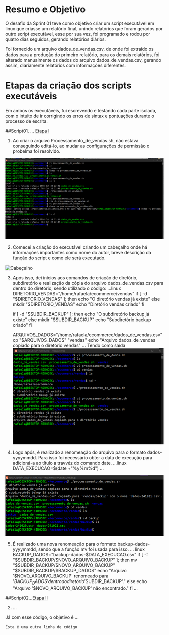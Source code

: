# Resumo e Objetivo
O desafio da Sprint 01 teve como objetivo criar um script executável em linux que criasse um relatório final, unindo relatórios que foram gerados por outro script executável, esse por sua vez, foi programado e rodou por quatro dias seguidos, gerando relatórios diários.

Foi fornecido um arquivo dados_de_vendas.csv, de onde foi extraido os dados para a produção do primeiro relatório, para os demais relatórios, foi alterado manualmente os dados do arquivo dados_de_vendas.csv, gerando assim, diariamente relatórios com informações diferentes.

# Etapas da criação dos scripts executáveis
Em ambos os executáveis, fui escrevendo e testando cada parte isolada, com o intuito de ir corrigindo os erros de sintax e pontuações durante o processo de escrita.

##Script01. ... [Etapa I](etapa-1)

1. Ao criar o arquivo Processamento_de_vendas.sh, não estava conseguindo editá-lo, ao mudar as configurações de permissão o probelma foi resolvido. 

![Problema de permissão](../Evidencias/Problema_permissao.png)

2. Comecei a criação do executável criando um cabeçalho onde há informações importantes como nome do autor, breve descrição da função do script e como ele será executado.

![Cabeçalho](../Evidencias/Cabeçalho.png)

3. Após isso, dei inícios aos comandos de criação de diretório, subdiretório e realização da cópia do arquivo dados_de_vendas.csv para dentro do diretório, sendo utilizado o código:
    ...linux
    DIRETORIO_VENDAS="/home/rafaela/ecommerce/vendas"
    if [ -d "$DIRETORIO_VENDAS" ]; then
        echo "O diretório vendas já existe"
    else
        mkdir "$DIRETORIO_VENDAS"
        echo "Diretório vendas criado"
    fi

    if [ -d "$SUBDIR_BACKUP" ]; then
        echo "O subdiretório backup já existe"
    else
        mkdir "$SUBDIR_BACKUP"
        echo "Subdiretório backup criado"
    fi

    ARQUIVOS_DADOS="/home/rafaela/ecommerce/dados_de_vendas.csv"
    cp "$ARQUIVOS_DADOS" "vendas"
    echo "Arquivo dados_de_vendas copiado para o diretório vendas"
    ...
Tendo como saída
![Criação vendas, backup e cópia de dados_de_vendas](../Evidencias/Criação_dir_subdir_copia.png)

4. Logo após, é realizado a renomeação do arquivo para o formato dados-yyyymmdd. Para isso foi necessário obter a data de execução para adicioná-a ao título a travvéz do comando date.
    ...linux
    DATA_EXECUCAO=$(date +"%y%m%d")
    ...
    
![Renome para dados-yyyymmdd](../Evidencias/Renome_dados-yyymmdd.png)

5. É realizado uma nova renomeação para o formato backup-dados-yyyymmdd, sendo que a função mv foi usada para isso.
    ... linux
     BACKUP_DADOS="backup-dados-$DATA_EXECUCAO.csv"
    if [ -f "$SUBDIR_BACKUP/$NOVO_ARQUIVO_BACKUP" ]; then
            mv "$SUBDIR_BACKUP/$NOVO_ARQUIVO_BACKUP" "$SUBDIR_BACKUP/$BACKUP_DADOS"
            echo "Arquivo '$NOVO_ARQUIVO_BACKUP' renomeado para '$BACKUP_DADOS' dentro do diretório '$SUBDIR_BACKUP'."
    else
            echo "Arquivo '$NOVO_ARQUIVO_BACKUP' não encontrado."
    fi 
    ...

    
##Script02...[Etapa II](etapa-2)

2. ... 

Já com esse código, o objetivo é ...

```
Esta é uma outra linha de código
```
    



